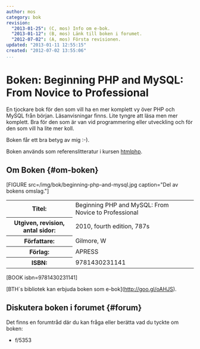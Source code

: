 ```yaml
---
author: mos
category: bok
revision:
  "2013-01-25": (C, mos) Info om e-bok.
  "2013-01-12": (B, mos) Länk till boken i forumet.
  "2012-07-02": (A, mos) Första revisionen.
updated: "2013-01-11 12:55:15"
created: "2012-07-02 13:55:06"
...
```

Boken: Beginning PHP and MySQL: From Novice to Professional
==================================

En tjockare bok för den som vill ha en mer komplett vy över PHP och MySQL från början. Läsanvisningar finns. Lite tyngre att läsa men mer komplett. Bra för den som är van vid programmering eller utveckling och för den som vill ha lite mer koll.

<!--more-->

Boken får ett bra betyg av mig :-).

Boken används som referenslitteratur i kursen [htmlphp](/htmlphp).




Om Boken {#om-boken}
--------------------

[FIGURE src=/img/bok/beginning-php-and-mysql.jpg caption="Del av bokens omslag."]

<table>
<tr><th>Titel:</th><td>Beginning PHP and MySQL: From Novice to Professional<td></tr>
<tr><th>Utgiven, revision, antal sidor:</th><td>2010, fourth edition, 787s<td></tr>
<tr><th>Författare:</th><td>Gilmore, W<td></tr>
<tr><th>Förlag:</th><td>APRESS<td></tr>
<tr><th>ISBN:</th><td>9781430231141<td></tr>
</table>

[BOOK isbn=9781430231141]

[BTH´s bibliotek kan erbjuda boken som e-bok](<a href='http://goo.gl/oAHJS'>http://goo.gl/oAHJS</a>).


Diskutera boken i forumet {#forum}
----------------------------------

Det finns en forumtråd där du kan fråga eller berätta vad du tyckte om boken:

* f/5353



